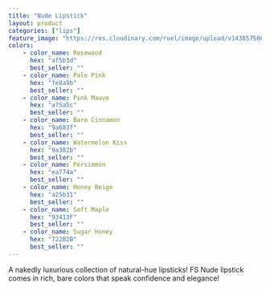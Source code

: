 ```yaml
---
title: "Nude Lipstick"
layout: product
categories: ["lips"]
feature_image: "https://res.cloudinary.com/ruel/image/upload/v1438575069/fs/Nude_Lipstick_P1016099.jpg"
colors:
    - color_name: Rosewood 
      hex: "af5b3d"
      best_seller: ""
    - color_name: Pale Pink 
      hex: "fe8a9b"
      best_seller: ""
    - color_name: Pink Mauve 
      hex: "a75a5c"
      best_seller: ""
    - color_name: Bare Cinnamon 
      hex: "9a683f"
      best_seller: ""
    - color_name: Watermelon Kiss 
      hex: "9a382b"
      best_seller: ""
    - color_name: Persimmon 
      hex: "ea774a"
      best_seller: ""
    - color_name: Honey Beige 
      hex: "a25b31"
      best_seller: ""
    - color_name: Soft Maple 
      hex: "93413F"
      best_seller: ""
    - color_name: Sugar Honey 
      hex: "722B2B"
      best_seller: ""      
---
```

A nakedly luxurious collection of natural-hue lipsticks! FS Nude lipstick comes in rich, bare colors that speak confidence and elegance!
